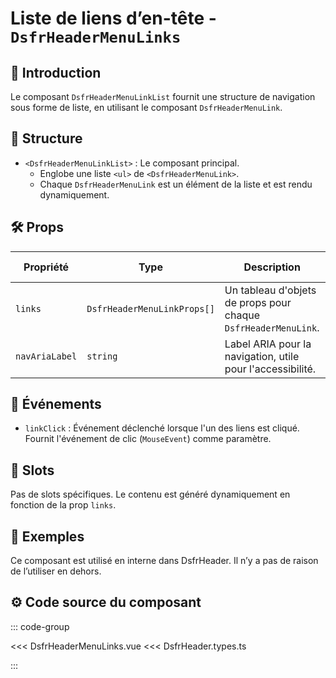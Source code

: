 # Liste de liens d’en-tête - `DsfrHeaderMenuLinks`

## 🌟 Introduction

Le composant `DsfrHeaderMenuLinkList` fournit une structure de navigation sous forme de liste, en utilisant le composant `DsfrHeaderMenuLink`.

## 📐 Structure

- `<DsfrHeaderMenuLinkList>` : Le composant principal.
  - Englobe une liste `<ul>` de `<DsfrHeaderMenuLink>`.
  - Chaque `DsfrHeaderMenuLink` est un élément de la liste et est rendu dynamiquement.

## 🛠️ Props

| Propriété      | Type                             | Description                                                               | Valeur par défaut   |
|----------------|----------------------------------|---------------------------------------------------------------------------|---------------------|
| `links`        | `DsfrHeaderMenuLinkProps[]`      | Un tableau d'objets de props pour chaque `DsfrHeaderMenuLink`.            | `[]`                |
| `navAriaLabel` | `string`                         | Label ARIA pour la navigation, utile pour l'accessibilité.                | `'Menu secondaire'` |

## 📡 Événements

- `linkClick` : Événement déclenché lorsque l'un des liens est cliqué. Fournit l'événement de clic (`MouseEvent`) comme paramètre.

## 🧩 Slots

Pas de slots spécifiques. Le contenu est généré dynamiquement en fonction de la prop `links`.

## 📝 Exemples

Ce composant est utilisé en interne dans DsfrHeader. Il n’y a pas de raison de l’utiliser en dehors.

## ⚙️ Code source du composant

::: code-group

<<< DsfrHeaderMenuLinks.vue
<<< DsfrHeader.types.ts

:::
